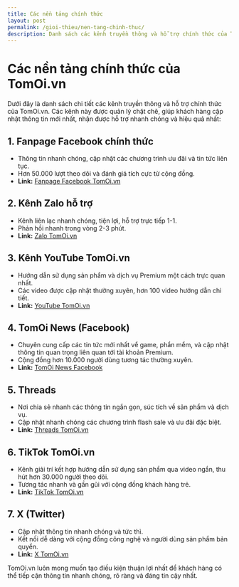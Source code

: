 ```yaml
---
title: Các nền tảng chính thức
layout: post
permalink: /gioi-thieu/nen-tang-chinh-thuc/
description: Danh sách các kênh truyền thông và hỗ trợ chính thức của TomOi.vn
---
```


# Các nền tảng chính thức của TomOi.vn

Dưới đây là danh sách chi tiết các kênh truyền thông và hỗ trợ chính thức của TomOi.vn. Các kênh này được quản lý chặt chẽ, giúp khách hàng cập nhật thông tin mới nhất, nhận được hỗ trợ nhanh chóng và hiệu quả nhất:

## 1. Fanpage Facebook chính thức

- Thông tin nhanh chóng, cập nhật các chương trình ưu đãi và tin tức liên tục.
- Hơn 50.000 lượt theo dõi và đánh giá tích cực từ cộng đồng.
- **Link:** [Fanpage Facebook TomOi.vn](https://facebook.com/tomoi.vn)

## 2. Kênh Zalo hỗ trợ

- Kênh liên lạc nhanh chóng, tiện lợi, hỗ trợ trực tiếp 1-1.
- Phản hồi nhanh trong vòng 2-3 phút.
- **Link:** [Zalo TomOi.vn](https://zalo.me/tomoi)

## 3. Kênh YouTube TomOi.vn

- Hướng dẫn sử dụng sản phẩm và dịch vụ Premium một cách trực quan nhất.
- Các video được cập nhật thường xuyên, hơn 100 video hướng dẫn chi tiết.
- **Link:** [YouTube TomOi.vn](https://youtube.com/c/tomoivn)

## 4. TomOi News (Facebook)

- Chuyên cung cấp các tin tức mới nhất về game, phần mềm, và cập nhật thông tin quan trọng liên quan tới tài khoản Premium.
- Cộng đồng hơn 10.000 người dùng tương tác thường xuyên.
- **Link:** [TomOi News Facebook](https://facebook.com/tomoinews)

## 5. Threads

- Nơi chia sẻ nhanh các thông tin ngắn gọn, súc tích về sản phẩm và dịch vụ.
- Cập nhật nhanh chóng các chương trình flash sale và ưu đãi đặc biệt.
- **Link:** [Threads TomOi.vn](https://threads.net/@tomoi.vn)

## 6. TikTok TomOi.vn

- Kênh giải trí kết hợp hướng dẫn sử dụng sản phẩm qua video ngắn, thu hút hơn 30.000 người theo dõi.
- Tương tác nhanh và gần gũi với cộng đồng khách hàng trẻ.
- **Link:** [TikTok TomOi.vn](https://tiktok.com/@tomoi.vn)

## 7. X (Twitter)

- Cập nhật thông tin nhanh chóng và tức thì.
- Kết nối dễ dàng với cộng đồng công nghệ và người dùng sản phẩm bản quyền.
- **Link:** [X TomOi.vn](https://twitter.com/tomoivn)

TomOi.vn luôn mong muốn tạo điều kiện thuận lợi nhất để khách hàng có thể tiếp cận thông tin nhanh chóng, rõ ràng và đáng tin cậy nhất. 